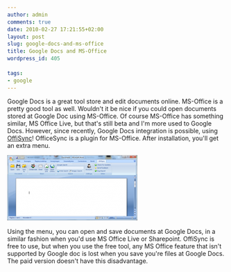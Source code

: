 ```yaml
---
author: admin
comments: true
date: 2010-02-27 17:21:55+02:00
layout: post
slug: google-docs-and-ms-office
title: Google Docs and MS-Office
wordpress_id: 405

tags:
- google
---
```


Google Docs is a great tool store and edit documents online. MS-Office is a pretty good tool as well. Wouldn't it be nice if you could open documents stored at Google Doc using MS-Office. Of course MS-Office has something similar, MS Office Live, but that's still beta and I'm more used to Google Docs. However, since recently, Google Docs integration is possible, using [OffiSync](http://offisync.com/)!
OfficeSync is a plugin for MS-Office. After installation, you'll get an extra menu.

[![](/wp-content/uploads/2010/02/MSOffice-with-OffiSync-300x150.png)](/wp-content/uploads/2010/02/MSOffice-with-OffiSync.png)

Using the menu, you can open and save documents at Google Docs, in a similar fashion when you'd use MS Office Live or Sharepoint. OffiSync is free to use, but when you use the free tool, any MS Office feature that isn't supported by Google doc is lost when you save you're files at Google Docs. The paid version doesn't have this disadvantage.
